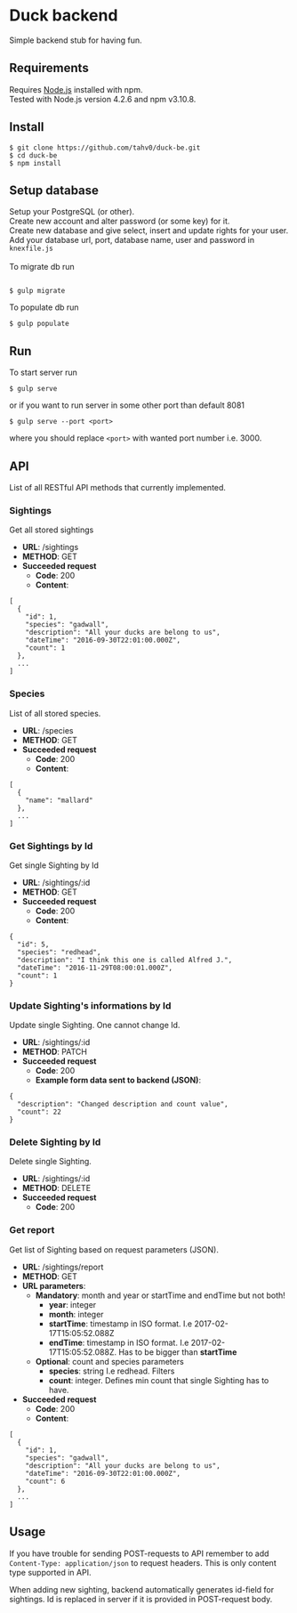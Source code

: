 # Duck backend

Simple backend stub for having fun.

## Requirements

Requires [Node.js](https://nodejs.org/) installed with npm.<br>
Tested with Node.js version 4.2.6 and npm v3.10.8.

## Install

```
$ git clone https://github.com/tahv0/duck-be.git
$ cd duck-be
$ npm install

```
## Setup database

Setup your PostgreSQL (or other).<br>
Create new account and alter password (or some key) for it.<br>
Create new database and give select, insert and update rights for your user.<br>
Add your database url, port, database name, user and password in `knexfile.js`<br><br>
To migrate db run
```

$ gulp migrate

```
To populate db run
```
$ gulp populate

```

## Run

To start server run

```
$ gulp serve
```

or if you want to run server in some other port than default 8081

```
$ gulp serve --port <port>
```

where you should replace `<port>` with wanted port number i.e. 3000.

## API
List of all RESTful API methods that currently implemented.
### Sightings
Get all stored sightings
* **URL**:
/sightings
* **METHOD**:
GET
* **Succeeded request**
    * **Code**: 200
    * **Content**:
```
[
  {
    "id": 1,
    "species": "gadwall",
    "description": "All your ducks are belong to us",
    "dateTime": "2016-09-30T22:01:00.000Z",
    "count": 1
  },
  ...
]

```
### Species
List of all stored species.
* **URL**:
/species
* **METHOD**:
GET
* **Succeeded request**
    * **Code**: 200
    * **Content**:
```
[
  {
    "name": "mallard"
  },
  ...
]

```
### Get Sightings by Id
Get single Sighting by Id
* **URL**:
/sightings/:id
* **METHOD**:
GET
* **Succeeded request**
    * **Code**: 200
    * **Content**:
```
{
  "id": 5,
  "species": "redhead",
  "description": "I think this one is called Alfred J.",
  "dateTime": "2016-11-29T08:00:01.000Z",
  "count": 1
}
```
### Update Sighting's informations by Id
Update single Sighting. One cannot change Id.
* **URL**:
/sightings/:id
* **METHOD**:
PATCH
* **Succeeded request**
    * **Code**: 200
    * **Example form data sent to backend (JSON)**:
```
{
  "description": "Changed description and count value",
  "count": 22
}
```
### Delete Sighting by Id
Delete single Sighting.
* **URL**:
/sightings/:id
* **METHOD**:
DELETE
* **Succeeded request**
    * **Code**: 200

### Get report
Get list of Sighting based on request parameters (JSON).
* **URL**:
/sightings/report
* **METHOD**:
GET
* **URL parameters**:
    * **Mandatory**: month and year or startTime and endTime but not both!
        * **year**: integer
        * **month**: integer
        * **startTime**: timestamp in ISO format. I.e 2017-02-17T15:05:52.088Z
        * **endTime**: timestamp in ISO format. I.e 2017-02-17T15:05:52.088Z. Has to be bigger than **startTime**
    * **Optional**: count and species parameters
        * **species**: string I.e redhead. Filters
        * **count**: integer. Defines min count that single Sighting has to have.
* **Succeeded request**
    * **Code**: 200
    * **Content**:
```
[
  {
    "id": 1,
    "species": "gadwall",
    "description": "All your ducks are belong to us",
    "dateTime": "2016-09-30T22:01:00.000Z",
    "count": 6
  },
  ...
]

```

## Usage

If you have trouble for sending POST-requests to API remember to add `Content-Type: application/json`
to request headers. This is only content type supported in API.

When adding new sighting, backend automatically generates id-field for sightings. Id is replaced
in server if it is provided in POST-request body.
